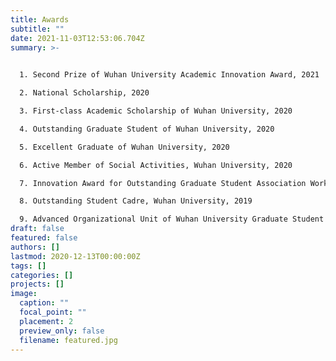 ```yaml
---
title: Awards
subtitle: ""
date: 2021-11-03T12:53:06.704Z
summary: >-
  

  1. Second Prize of Wuhan University Academic Innovation Award, 2021

  2. National Scholarship, 2020

  3. First-class Academic Scholarship of Wuhan University, 2020

  4. Outstanding Graduate Student of Wuhan University, 2020

  5. Excellent Graduate of Wuhan University, 2020

  6. Active Member of Social Activities, Wuhan University, 2020

  7. Innovation Award for Outstanding Graduate Student Association Work, Wuhan University, Major Participant, 2020

  8. Outstanding Student Cadre, Wuhan University, 2019

  9. Advanced Organizational Unit of Wuhan University Graduate Student Association, Major Participant, 2019
draft: false
featured: false
authors: []
lastmod: 2020-12-13T00:00:00Z
tags: []
categories: []
projects: []
image:
  caption: ""
  focal_point: ""
  placement: 2
  preview_only: false
  filename: featured.jpg
---
```

##